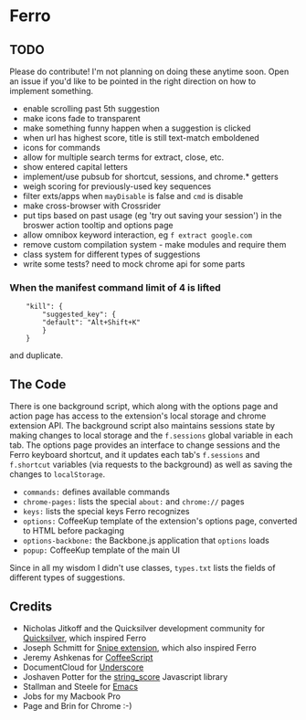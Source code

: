 # Ferro

## TODO

Please do contribute! I'm not planning on doing these anytime soon. Open an issue if you'd like to be pointed in the right direction on how to implement something.

* enable scrolling past 5th suggestion
* make icons fade to transparent
* make something funny happen when a suggestion is clicked
* when url has highest score, title is still text-match emboldened 
* icons for commands
* allow for multiple search terms for extract, close, etc.
* show entered capital letters
* implement/use pubsub for shortcut, sessions, and chrome.* getters
* weigh scoring for previously-used key sequences
* filter exts/apps when `mayDisable` is false and `cmd` is disable
* make cross-browser with Crossrider
* put tips based on past usage (eg 'try out saving your session') in the broswer action tooltip and options page
* allow omnibox keyword interaction, eg `f extract google.com`
* remove custom compilation system - make modules and require them
* class system for different types of suggestions
* write some tests? need to mock chrome api for some parts

### When the manifest command limit of 4 is lifted

```
	"kill": {
	    "suggested_key": {
		"default": "Alt+Shift+K"
	    }
	}
```
and duplicate.

## The Code

There is one background script, which along with the options page and action page has access to the extension's local storage and chrome extension API. The background script also maintains sessions state by making changes to local storage and the `f.sessions` global variable in each tab. The options page provides an interface to change sessions and the Ferro keyboard shortcut, and it updates each tab's `f.sessions` and `f.shortcut` variables (via requests to the background) as well as saving the changes to `localStorage`. 

* `commands:` defines available commands
* `chrome-pages:` lists the special `about:` and `chrome://` pages
* `keys:` lists the special keys Ferro recognizes
* `options:` CoffeeKup template of the extension's options page, converted to HTML before packaging
* `options-backbone:` the Backbone.js application that `options` loads
* `popup:` CoffeeKup template of the main UI

Since in all my wisdom I didn't use classes, `types.txt` lists the fields of different types of suggestions.

## Credits

 - Nicholas Jitkoff and the Quicksilver development community for [Quicksilver](http://qsapp.com/), which inspired Ferro
 - Joseph Schmitt for [Snipe extension](https://github.com/josephschmitt/Snipe), which also inspired Ferro
 - Jeremy Ashkenas for [CoffeeScript](http://jashkenas.github.com/coffee-script/)
 - DocumentCloud for [Underscore](http://documentcloud.github.com/underscore/)
 - Joshaven Potter for the [string_score](https://github.com/joshaven/string_score) Javascript library
 - Stallman and Steele for [Emacs](http://www.gnu.org/software/emacs/)
 - Jobs for my Macbook Pro
 - Page and Brin for Chrome :-)
